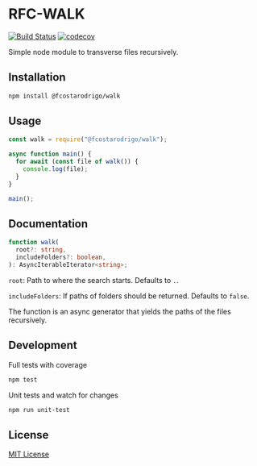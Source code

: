 # RFC-WALK

[![Build Status](https://travis-ci.org/fcostarodrigo/walk.svg?branch=master)](https://travis-ci.org/fcostarodrigo/walk)
[![codecov](https://codecov.io/gh/fcostarodrigo/walk/branch/master/graph/badge.svg)](https://codecov.io/gh/fcostarodrigo/walk)

Simple node module to transverse files recursively.

## Installation

```bash
npm install @fcostarodrigo/walk
```

## Usage

```javascript
const walk = require("@fcostarodrigo/walk");

async function main() {
  for await (const file of walk()) {
    console.log(file);
  }
}

main();
```

## Documentation

```typescript
function walk(
  root?: string,
  includeFolders?: boolean,
): AsyncIterableIterator<string>;
```

`root`: Path to where the search starts. Defaults to `.`.

`includeFolders`: If paths of folders should be returned. Defaults to `false`.

The function is an async generator that yields the paths of the files recursively.

## Development

Full tests with coverage

```bash
npm test
```

Unit tests and watch for changes

```bash
npm run unit-test
```

## License

[MIT License](http://www.opensource.org/licenses/mit-license.php)
